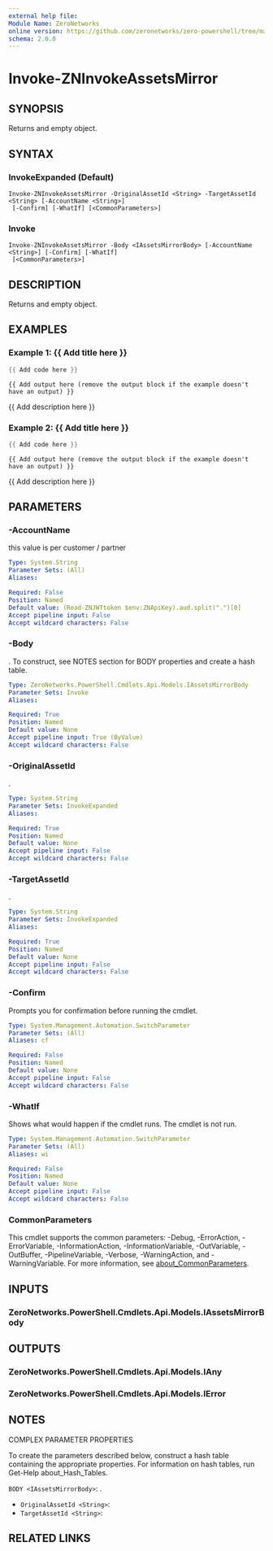```yaml
---
external help file:
Module Name: ZeroNetworks
online version: https://github.com/zeronetworks/zero-powershell/tree/master/src/help/zeronetworks/invoke-zninvokeassetsmirror
schema: 2.0.0
---
```


# Invoke-ZNInvokeAssetsMirror

## SYNOPSIS
Returns and empty object.

## SYNTAX

### InvokeExpanded (Default)
```
Invoke-ZNInvokeAssetsMirror -OriginalAssetId <String> -TargetAssetId <String> [-AccountName <String>]
 [-Confirm] [-WhatIf] [<CommonParameters>]
```

### Invoke
```
Invoke-ZNInvokeAssetsMirror -Body <IAssetsMirrorBody> [-AccountName <String>] [-Confirm] [-WhatIf]
 [<CommonParameters>]
```

## DESCRIPTION
Returns and empty object.

## EXAMPLES

### Example 1: {{ Add title here }}
```powershell
{{ Add code here }}
```

```output
{{ Add output here (remove the output block if the example doesn't have an output) }}
```

{{ Add description here }}

### Example 2: {{ Add title here }}
```powershell
{{ Add code here }}
```

```output
{{ Add output here (remove the output block if the example doesn't have an output) }}
```

{{ Add description here }}

## PARAMETERS

### -AccountName
this value is per customer / partner

```yaml
Type: System.String
Parameter Sets: (All)
Aliases:

Required: False
Position: Named
Default value: (Read-ZNJWTtoken $env:ZNApiKey).aud.split(".")[0]
Accept pipeline input: False
Accept wildcard characters: False
```

### -Body
.
To construct, see NOTES section for BODY properties and create a hash table.

```yaml
Type: ZeroNetworks.PowerShell.Cmdlets.Api.Models.IAssetsMirrorBody
Parameter Sets: Invoke
Aliases:

Required: True
Position: Named
Default value: None
Accept pipeline input: True (ByValue)
Accept wildcard characters: False
```

### -OriginalAssetId
.

```yaml
Type: System.String
Parameter Sets: InvokeExpanded
Aliases:

Required: True
Position: Named
Default value: None
Accept pipeline input: False
Accept wildcard characters: False
```

### -TargetAssetId
.

```yaml
Type: System.String
Parameter Sets: InvokeExpanded
Aliases:

Required: True
Position: Named
Default value: None
Accept pipeline input: False
Accept wildcard characters: False
```

### -Confirm
Prompts you for confirmation before running the cmdlet.

```yaml
Type: System.Management.Automation.SwitchParameter
Parameter Sets: (All)
Aliases: cf

Required: False
Position: Named
Default value: None
Accept pipeline input: False
Accept wildcard characters: False
```

### -WhatIf
Shows what would happen if the cmdlet runs.
The cmdlet is not run.

```yaml
Type: System.Management.Automation.SwitchParameter
Parameter Sets: (All)
Aliases: wi

Required: False
Position: Named
Default value: None
Accept pipeline input: False
Accept wildcard characters: False
```

### CommonParameters
This cmdlet supports the common parameters: -Debug, -ErrorAction, -ErrorVariable, -InformationAction, -InformationVariable, -OutVariable, -OutBuffer, -PipelineVariable, -Verbose, -WarningAction, and -WarningVariable. For more information, see [about_CommonParameters](http://go.microsoft.com/fwlink/?LinkID=113216).

## INPUTS

### ZeroNetworks.PowerShell.Cmdlets.Api.Models.IAssetsMirrorBody

## OUTPUTS

### ZeroNetworks.PowerShell.Cmdlets.Api.Models.IAny

### ZeroNetworks.PowerShell.Cmdlets.Api.Models.IError

## NOTES

COMPLEX PARAMETER PROPERTIES

To create the parameters described below, construct a hash table containing the appropriate properties. For information on hash tables, run Get-Help about_Hash_Tables.


`BODY <IAssetsMirrorBody>`: .
  - `OriginalAssetId <String>`: 
  - `TargetAssetId <String>`: 

## RELATED LINKS

